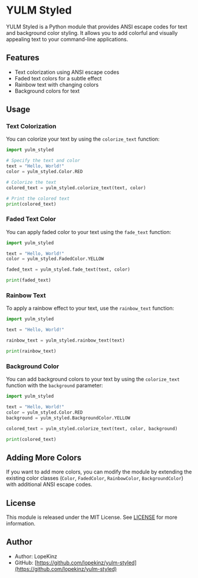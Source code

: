 # YULM Styled

YULM Styled is a Python module that provides ANSI escape codes for text and background color styling. It allows you to add colorful and visually appealing text to your command-line applications.

## Features

- Text colorization using ANSI escape codes
- Faded text colors for a subtle effect
- Rainbow text with changing colors
- Background colors for text

## Usage

### Text Colorization

You can colorize your text by using the `colorize_text` function:

```python
import yulm_styled

# Specify the text and color
text = "Hello, World!"
color = yulm_styled.Color.RED

# Colorize the text
colored_text = yulm_styled.colorize_text(text, color)

# Print the colored text
print(colored_text)
```

### Faded Text Color

You can apply faded color to your text using the `fade_text` function:

```python
import yulm_styled

text = "Hello, World!"
color = yulm_styled.FadedColor.YELLOW

faded_text = yulm_styled.fade_text(text, color)

print(faded_text)
```

### Rainbow Text

To apply a rainbow effect to your text, use the `rainbow_text` function:

```python
import yulm_styled

text = "Hello, World!"

rainbow_text = yulm_styled.rainbow_text(text)

print(rainbow_text)
```

### Background Color

You can add background colors to your text by using the `colorize_text` function with the `background` parameter:

```python
import yulm_styled

text = "Hello, World!"
color = yulm_styled.Color.RED
background = yulm_styled.BackgroundColor.YELLOW

colored_text = yulm_styled.colorize_text(text, color, background)

print(colored_text)
```

## Adding More Colors

If you want to add more colors, you can modify the module by extending the existing color classes (`Color`, `FadedColor`, `RainbowColor`, `BackgroundColor`) with additional ANSI escape codes.

## License

This module is released under the MIT License. See [LICENSE](LICENSE) for more information.

## Author

- Author: LopeKinz
- GitHub: [https://github.com/lopekinz/yulm-styled](https://github.com/lopekinz/yulm-styled)


